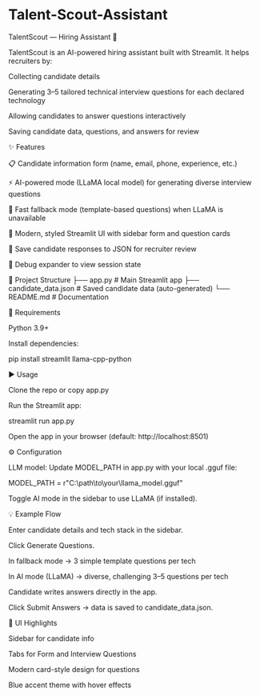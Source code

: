 # Talent-Scout-Assistant

TalentScout — Hiring Assistant 🤖

TalentScout is an AI-powered hiring assistant built with Streamlit.
It helps recruiters by:

Collecting candidate details

Generating 3–5 tailored technical interview questions for each declared technology

Allowing candidates to answer questions interactively

Saving candidate data, questions, and answers for review

✨ Features

📋 Candidate information form (name, email, phone, experience, etc.)

⚡ AI-powered mode (LLaMA local model) for generating diverse interview questions

🚀 Fast fallback mode (template-based questions) when LLaMA is unavailable

🎨 Modern, styled Streamlit UI with sidebar form and question cards

💾 Save candidate responses to JSON for recruiter review

🔧 Debug expander to view session state

📂 Project Structure
├── app.py                 # Main Streamlit app
├── candidate_data.json    # Saved candidate data (auto-generated)
└── README.md              # Documentation

🔧 Requirements

Python 3.9+

Install dependencies:

pip install streamlit llama-cpp-python

▶️ Usage

Clone the repo or copy app.py

Run the Streamlit app:

streamlit run app.py


Open the app in your browser (default: http://localhost:8501)

⚙️ Configuration

LLM model: Update MODEL_PATH in app.py with your local .gguf file:

MODEL_PATH = r"C:\path\to\your\llama_model.gguf"


Toggle AI mode in the sidebar to use LLaMA (if installed).

💡 Example Flow

Enter candidate details and tech stack in the sidebar.

Click Generate Questions.

In fallback mode → 3 simple template questions per tech

In AI mode (LLaMA) → diverse, challenging 3–5 questions per tech

Candidate writes answers directly in the app.

Click Submit Answers → data is saved to candidate_data.json.

🎨 UI Highlights

Sidebar for candidate info

Tabs for Form and Interview Questions

Modern card-style design for questions

Blue accent theme with hover effects
